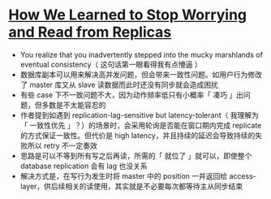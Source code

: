 # [How We Learned to Stop Worrying and Read from Replicas](https://medium.com/box-tech-blog/how-we-learned-to-stop-worrying-and-read-from-replicas-58cc43973638)

- You realize that you inadvertently stepped into the mucky marshlands of eventual consistency（ 这句话第一眼看得我有点懵逼 ）
- 数据库副本可以用来解决高并发问题，但会带来一致性问题。如用户行为修改了 master 库又从 slave 读数据而此时还没有同步就会造成困扰
- 有些 case 下不一致问题不大，因为动作频率低只有小概率「 凑巧 」出问题，但多数是不太能容忍的
- 作者提到如遇到 replication-lag-sensitive but latency-tolerant（ 我理解为「 一致性优先 」？）的场景时，会采用轮询是否能在窗口期内完成 replicate 的方式保证一致性。但代价是 high latency，并且持续的延迟会导致持续的失败所以 retry 不一定奏效
- 思路是可以不等到所有写之后再读，所需的「 就位了 」就可以，即使整个 database replication 会有 lag 也没关系
- 解决方式是，在写行为发生时将 master 中的 position 一并返回给 access-layer，供后续相关的读使用，其实就是不必要每次都等待主从同步结束